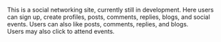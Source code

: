 This is a social networking site, currently still in development.  Here users can sign up, create profiles,
posts, comments, replies, blogs, and social events. Users can also like posts, comments, replies, and blogs.  
Users may also click to attend events.  
